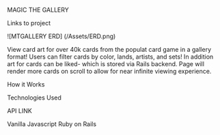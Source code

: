 MAGIC THE GALLERY

Links to project


![MTGALLERY ERD]
(/Assets/ERD.png)


View card art for over 40k cards from the populat card game in a gallery format!  Users can filter cards by color, lands, artists, and sets!  In addition art for cards can be liked- which is stored via Rails backend.  Page will render more cards on scroll to allow for near infinite viewing experience.

How it Works


Technologies Used

API LINK


Vanilla Javascript
Ruby on Rails




